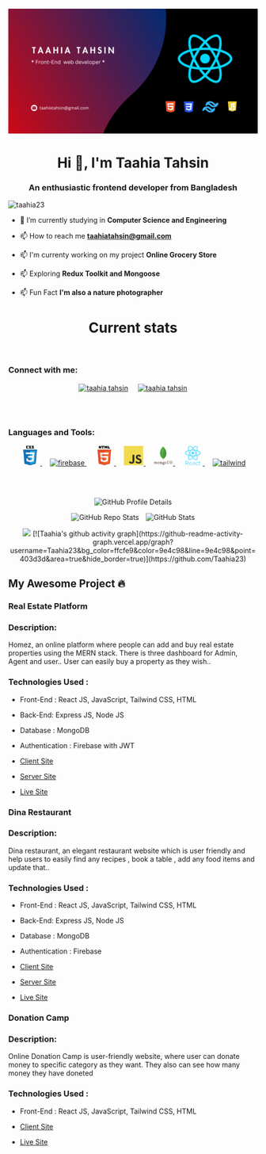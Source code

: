 ![Front-End web developer](https://github.com/Taahia23/Taahia23/blob/main/1.png)



<h1 align="center">Hi 👋, I'm Taahia Tahsin</h1>
<h3 align="center">An enthusiastic frontend developer from Bangladesh</h3>

<p align="left"> <img src="https://komarev.com/ghpvc/?username=taahia23&label=Profile%20views&color=0e75b6&style=flat" alt="taahia23" /> </p>

- 🌱 I’m currently studying in **Computer Science and Engineering**

- 📫 How to reach me **taahiatahsin@gmail.com**
- 📫 I'm currenty working on my project **Online Grocery Store**
- 📫 Exploring **Redux Toolkit and  Mongoose**
- 📫 Fun Fact **I'm also a nature photographer**

<h1 align="center">Current stats</h1>
<br/>

<h3 align="left">Connect with me:</h3>
<p align="center">
<a href="https://linkedin.com/in/taahia tahsin"  target="blank"><img align="center" src="https://raw.githubusercontent.com/rahuldkjain/github-profile-readme-generator/master/src/images/icons/Social/linked-in-alt.svg" alt="taahia tahsin" height="30" width="40" /></a>  &nbsp; &nbsp;
<a href="https://fb.com/taahia tahsin" target="blank"><img align="center" src="https://raw.githubusercontent.com/rahuldkjain/github-profile-readme-generator/master/src/images/icons/Social/facebook.svg" alt="taahia tahsin" height="30" width="40" /></a>
</p>

<br/>
<br/> 

<h3 align="left">Languages and Tools:</h3>
<p align="center"> <a href="https://www.w3schools.com/css/" target="_blank" rel="noreferrer"> <img  src="https://raw.githubusercontent.com/devicons/devicon/master/icons/css3/css3-original-wordmark.svg" alt="css3" width="40" height="40"/> </a> &nbsp; &nbsp; <a href="https://firebase.google.com/" target="_blank" rel="noreferrer"> <img src="https://www.vectorlogo.zone/logos/firebase/firebase-icon.svg" alt="firebase" width="40" height="40"/> </a>  &nbsp; &nbsp; <a href="https://www.w3.org/html/" target="_blank" rel="noreferrer"> <img src="https://raw.githubusercontent.com/devicons/devicon/master/icons/html5/html5-original-wordmark.svg" alt="html5" width="40" height="40"/> </a>  &nbsp; &nbsp; <a href="https://developer.mozilla.org/en-US/docs/Web/JavaScript" target="_blank" rel="noreferrer"> <img src="https://raw.githubusercontent.com/devicons/devicon/master/icons/javascript/javascript-original.svg" alt="javascript" width="40" height="40"/> </a>  &nbsp; &nbsp; <a href="https://www.mongodb.com/" target="_blank" rel="noreferrer"> <img src="https://raw.githubusercontent.com/devicons/devicon/master/icons/mongodb/mongodb-original-wordmark.svg" alt="mongodb" width="40" height="40"/> </a>  &nbsp; &nbsp; <a href="https://reactjs.org/" target="_blank" rel="noreferrer"> <img src="https://raw.githubusercontent.com/devicons/devicon/master/icons/react/react-original-wordmark.svg" alt="react" width="40" height="40"/> </a>  &nbsp; &nbsp; <a href="https://tailwindcss.com/" target="_blank" rel="noreferrer"> <img src="https://www.vectorlogo.zone/logos/tailwindcss/tailwindcss-icon.svg" alt="tailwind" width="40" height="40"/> </a> </p>

<br/>
<br/> 

<p align="center">
  <img src="http://github-profile-summary-cards.vercel.app/api/cards/profile-details?username=Taahia23&theme=monokai" alt="GitHub Profile Details">
</p>






<p align="center">
  <img src="http://github-profile-summary-cards.vercel.app/api/cards/repos-per-language?username=Taahia23&theme=monokai" alt="GitHub Repo Stats" style="margin-right: 10px;">
  <img src="http://github-profile-summary-cards.vercel.app/api/cards/stats?username=Taahia23&theme=monokai" alt="GitHub Stats">
</p>
<p align="center">
  <img src="https://github-readme-activity-graph.vercel.app/graph?username=Taahia23&bg_color=ffcfe9&color=9e4c98&line=9e4c98&point=403d3d&area=true&hide_border=true">
  [![Taahia's github activity graph](https://github-readme-activity-graph.vercel.app/graph?username=Taahia23&bg_color=ffcfe9&color=9e4c98&line=9e4c98&point=403d3d&area=true&hide_border=true)](https://github.com/Taahia23)
</p>




## My Awesome Project 🔥
 ### Real Estate Platform 
 ### Description: 
Homez, an online platform where people can add and buy real estate properties using the MERN stack. There is three dashboard for Admin, Agent and user.. User can easily buy a property as they wish..
 ### Technologies Used :  
 - Front-End : React JS, JavaScript, Tailwind CSS, HTML  
 -  Back-End: Express JS, Node JS
 - Database : MongoDB
 - Authentication : Firebase with JWT

 - [Client Site](https://github.com/programming-hero-web-course1/b8a12-client-side-Taahia23)
 - [Server Site](https://github.com/programming-hero-web-course1/b8a12-server-side-Taahia23)
 - [Live Site](https://true-lace.surge.sh/)

 ### Dina Restaurant 
 ### Description: 
 Dina restaurant, an elegant restaurant website which is user friendly and help users to easily find any recipes , book a table , add any food items and update that..
 ### Technologies Used :  
 - Front-End : React JS, JavaScript, Tailwind CSS, HTML  
 -  Back-End: Express JS, Node JS
 - Database : MongoDB
 - Authentication : Firebase

 - [Client Site](https://github.com/Taahia23/dina-restaurant-client)
 - [Server Site](https://github.com/Taahia23/dina-restaurant-server)
 - [Live Site](https://brawny-pan.surge.sh/)

 ### Donation Camp
 ### Description: 
 Online Donation Camp is user-friendly website, where user can donate money to specific category as they want. They also can see how many money they have doneted
 ### Technologies Used :  
 - Front-End : React JS, JavaScript, Tailwind CSS, HTML  

 - [Client Site](https://github.com/programming-hero-web-course-4/b8a8-donation-campaign-Taahia23)
 - [Live Site](http://didactic-smoke.surge.sh/)


                      
 





